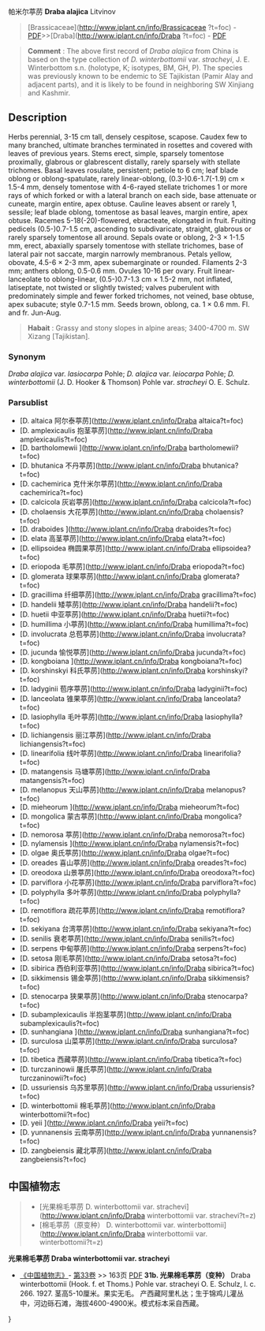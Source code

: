 帕米尔葶苈 **Draba alajica** Litvinov

> [Brassicaceae](http://www.iplant.cn/info/Brassicaceae ?t=foc) - [PDF](http://iplant.cn/foc/pdf/Brassicaceae.pdf)>>[Draba](http://www.iplant.cn/info/Draba ?t=foc) - [PDF](http://www.iplant.cn/foc/pdf/Draba.pdf)

> **Comment** : 
> The above first record of *Draba alajica* from China is based on the type collection of *D. winterbottomii* var. *stracheyi*, J. E. Winterbottom s.n. (holotype, K; isotypes, BM, GH, P). The species was previously known to be endemic to SE Tajikistan (Pamir Alay and adjacent parts), and it is likely to be found in neighboring SW Xinjiang and Kashmir.

## Description

Herbs perennial, 3-15 cm tall, densely cespitose, scapose. Caudex few to many branched, ultimate branches terminated in rosettes and covered with leaves of previous years. Stems erect, simple, sparsely tomentose proximally, glabrous or glabrescent distally, rarely sparsely with stellate trichomes. Basal leaves rosulate, persistent; petiole to 6 cm; leaf blade oblong or oblong-spatulate, rarely linear-oblong, (0.3-)0.6-1.7(-1.9) cm × 1.5-4 mm, densely tomentose with 4-6-rayed stellate trichomes 1 or more rays of which forked or with a lateral branch on each side, base attenuate or cuneate, margin entire, apex obtuse. Cauline leaves absent or rarely 1, sessile; leaf blade oblong, tomentose as basal leaves, margin entire, apex obtuse. Racemes 5-18(-20)-flowered, ebracteate, elongated in fruit. Fruiting pedicels (0.5-)0.7-1.5 cm, ascending to subdivaricate, straight, glabrous or rarely sparsely tomentose all around. Sepals ovate or oblong, 2-3 × 1-1.5 mm, erect, abaxially sparsely tomentose with stellate trichomes, base of lateral pair not saccate, margin narrowly membranous. Petals yellow, obovate, 4.5-6 × 2-3 mm, apex subemarginate or rounded. Filaments 2-3 mm; anthers oblong, 0.5-0.6 mm. Ovules 10-16 per ovary. Fruit linear-lanceolate to oblong-linear, (0.5-)0.7-1.3 cm × 1.5-2 mm, not inflated, latiseptate, not twisted or slightly twisted; valves puberulent with predominately simple and fewer forked trichomes, not veined, base obtuse, apex subacute; style 0.7-1.5 mm. Seeds brown, oblong, ca. 1 × 0.6 mm. Fl. and fr. Jun-Aug.

> **Habait** : 
> Grassy and stony slopes in alpine areas; 3400-4700 m. SW Xizang [Tajikistan].

### Synonym
*Draba alajica* var. *lasiocarpa* Pohle; *D. alajica* var. *leiocarpa* Pohle; *D. winterbottomii* (J. D. Hooker & Thomson) Pohle var. *stracheyi* O. E. Schulz.

### Parsublist

* [D.  altaica  阿尔泰葶苈](http://www.iplant.cn/info/Draba altaica?t=foc)
* [D.  amplexicaulis  抱茎葶苈](http://www.iplant.cn/info/Draba amplexicaulis?t=foc)
* [D.  bartholomewii  ](http://www.iplant.cn/info/Draba bartholomewii?t=foc)
* [D.  bhutanica  不丹葶苈](http://www.iplant.cn/info/Draba bhutanica?t=foc)
* [D.  cachemirica  克什米尔葶苈](http://www.iplant.cn/info/Draba cachemirica?t=foc)
* [D.  calcicola  灰岩葶苈](http://www.iplant.cn/info/Draba calcicola?t=foc)
* [D.  cholaensis  大花葶苈](http://www.iplant.cn/info/Draba cholaensis?t=foc)
* [D.  draboides  ](http://www.iplant.cn/info/Draba draboides?t=foc)
* [D.  elata  高茎葶苈](http://www.iplant.cn/info/Draba elata?t=foc)
* [D.  ellipsoidea  椭圆果葶苈](http://www.iplant.cn/info/Draba ellipsoidea?t=foc)
* [D.  eriopoda  毛葶苈](http://www.iplant.cn/info/Draba eriopoda?t=foc)
* [D.  glomerata  球果葶苈](http://www.iplant.cn/info/Draba glomerata?t=foc)
* [D.  gracillima  纤细葶苈](http://www.iplant.cn/info/Draba gracillima?t=foc)
* [D.  handelii  矮葶苈](http://www.iplant.cn/info/Draba handelii?t=foc)
* [D.  huetii  中亚葶苈](http://www.iplant.cn/info/Draba huetii?t=foc)
* [D.  humillima  小葶苈](http://www.iplant.cn/info/Draba humillima?t=foc)
* [D.  involucrata  总苞葶苈](http://www.iplant.cn/info/Draba involucrata?t=foc)
* [D.  jucunda  愉悦葶苈](http://www.iplant.cn/info/Draba jucunda?t=foc)
* [D.  kongboiana  ](http://www.iplant.cn/info/Draba kongboiana?t=foc)
* [D.  korshinskyi  科氏葶苈](http://www.iplant.cn/info/Draba korshinskyi?t=foc)
* [D.  ladyginii  苞序葶苈](http://www.iplant.cn/info/Draba ladyginii?t=foc)
* [D.  lanceolata  锥果葶苈](http://www.iplant.cn/info/Draba lanceolata?t=foc)
* [D.  lasiophylla  毛叶葶苈](http://www.iplant.cn/info/Draba lasiophylla?t=foc)
* [D.  lichiangensis  丽江葶苈](http://www.iplant.cn/info/Draba lichiangensis?t=foc)
* [D.  linearifolia  线叶葶苈](http://www.iplant.cn/info/Draba linearifolia?t=foc)
* [D.  matangensis  马塘葶苈](http://www.iplant.cn/info/Draba matangensis?t=foc)
* [D.  melanopus  天山葶苈](http://www.iplant.cn/info/Draba melanopus?t=foc)
* [D.  mieheorum  ](http://www.iplant.cn/info/Draba mieheorum?t=foc)
* [D.  mongolica  蒙古葶苈](http://www.iplant.cn/info/Draba mongolica?t=foc)
* [D.  nemorosa  葶苈](http://www.iplant.cn/info/Draba nemorosa?t=foc)
* [D.  nylamensis  ](http://www.iplant.cn/info/Draba nylamensis?t=foc)
* [D.  olgae  奥氏葶苈](http://www.iplant.cn/info/Draba olgae?t=foc)
* [D.  oreades  喜山葶苈](http://www.iplant.cn/info/Draba oreades?t=foc)
* [D.  oreodoxa  山景葶苈](http://www.iplant.cn/info/Draba oreodoxa?t=foc)
* [D.  parviflora  小花葶苈](http://www.iplant.cn/info/Draba parviflora?t=foc)
* [D.  polyphylla  多叶葶苈](http://www.iplant.cn/info/Draba polyphylla?t=foc)
* [D.  remotiflora  疏花葶苈](http://www.iplant.cn/info/Draba remotiflora?t=foc)
* [D.  sekiyana  台湾葶苈](http://www.iplant.cn/info/Draba sekiyana?t=foc)
* [D.  senilis  衰老葶苈](http://www.iplant.cn/info/Draba senilis?t=foc)
* [D.  serpens  中甸葶苈](http://www.iplant.cn/info/Draba serpens?t=foc)
* [D.  setosa  刚毛葶苈](http://www.iplant.cn/info/Draba setosa?t=foc)
* [D.  sibirica  西伯利亚葶苈](http://www.iplant.cn/info/Draba sibirica?t=foc)
* [D.  sikkimensis  锡金葶苈](http://www.iplant.cn/info/Draba sikkimensis?t=foc)
* [D.  stenocarpa  狭果葶苈](http://www.iplant.cn/info/Draba stenocarpa?t=foc)
* [D.  subamplexicaulis  半抱茎葶苈](http://www.iplant.cn/info/Draba subamplexicaulis?t=foc)
* [D.  sunhangiana  ](http://www.iplant.cn/info/Draba sunhangiana?t=foc)
* [D.  surculosa  山菜葶苈](http://www.iplant.cn/info/Draba surculosa?t=foc)
* [D.  tibetica  西藏葶苈](http://www.iplant.cn/info/Draba tibetica?t=foc)
* [D.  turczaninowii  屠氏葶苈](http://www.iplant.cn/info/Draba turczaninowii?t=foc)
* [D.  ussuriensis  乌苏里葶苈](http://www.iplant.cn/info/Draba ussuriensis?t=foc)
* [D.  winterbottomii  棉毛葶苈](http://www.iplant.cn/info/Draba winterbottomii?t=foc)
* [D.  yeii  ](http://www.iplant.cn/info/Draba yeii?t=foc)
* [D.  yunnanensis  云南葶苈](http://www.iplant.cn/info/Draba yunnanensis?t=foc)
* [D.  zangbeiensis  藏北葶苈](http://www.iplant.cn/info/Draba zangbeiensis?t=foc)

## 中国植物志

> * [光果棉毛葶苈  D.  winterbottomii var. strachevi](http://www.iplant.cn/info/Draba winterbottomii var. strachevi?t=z)
> * [棉毛葶苈（原变种）  D.  winterbottomii var. winterbottomii](http://www.iplant.cn/info/Draba winterbottomii var. winterbottomii?t=z)

**光果棉毛葶苈 Draba winterbottomii var. stracheyi**

* [《中国植物志》](http://www.iplant.cn/frps)- [第33卷](http://www.iplant.cn/frps/vol/33) >> 163页 [PDF](http://www.iplant.cn/frps/pdf/33/163.pdf)
**31b. 光果棉毛葶苈（变种）**
Draba winterbottomii (Hook. f. et Thoms.) Pohle var. stracheyi O. E. Schulz, l. c. 266. 1927.
茎高5-10厘米。果实无毛。
产西藏阿里札达；生于锦鸡儿灌丛中，河边砾石滩，海拔4600-4900米。模式标本采自西藏。

}